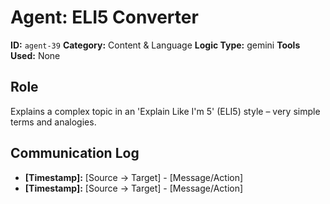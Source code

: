 # Agent: ELI5 Converter

**ID:** `agent-39`
**Category:** Content & Language
**Logic Type:** gemini
**Tools Used:** None

## Role

Explains a complex topic in an 'Explain Like I'm 5' (ELI5) style – very simple terms and analogies.

## Communication Log

*   **[Timestamp]:** [Source -> Target] - [Message/Action]
*   **[Timestamp]:** [Source -> Target] - [Message/Action]
